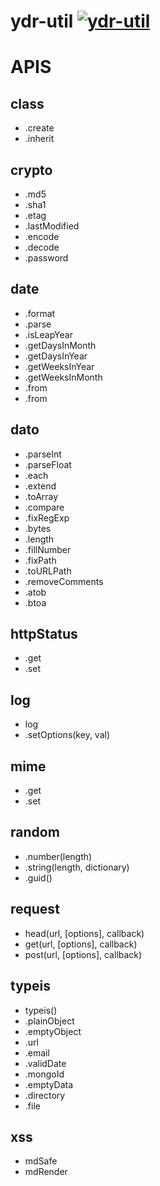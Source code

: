 # ydr-util [![ydr-util](https://img.shields.io/npm/v/ydr-util.svg?style=flat)](https://npmjs.org/package/ydr-util)

# APIS

## class
- .create
- .inherit


## crypto
- .md5
- .sha1
- .etag
- .lastModified
- .encode
- .decode
- .password


## date
- .format
- .parse
- .isLeapYear
- .getDaysInMonth
- .getDaysInYear
- .getWeeksInYear
- .getWeeksInMonth
- .from
- .from


## dato
- .parseInt
- .parseFloat
- .each
- .extend
- .toArray
- .compare
- .fixRegExp
- .bytes
- .length
- .fillNumber
- .fixPath
- .toURLPath
- .removeComments
- .atob
- .btoa


## httpStatus
- .get
- .set


## log
- log
- .setOptions(key, val)


## mime
- .get
- .set


## random
- .number(length)
- .string(length, dictionary)
- .guid()


## request
- head(url, [options], callback)
- get(url, [options], callback)
- post(url, [options], callback)


## typeis
- typeis()
- .plainObject
- .emptyObject
- .url
- .email
- .validDate
- .mongoId
- .emptyData
- .directory
- .file


## xss
- mdSafe
- mdRender
